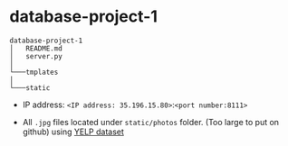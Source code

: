 # database-project-1

```
database-project-1
│   README.md
│   server.py   
│
└───tmplates
│   
└───static
```

 - IP address: ``<IP address: 35.196.15.80>``:``<port number:8111>``

 - All ``.jpg`` files located under ``static/photos`` folder. (Too large to put on github) using [YELP dataset](https://www.yelp.com/dataset/challenge)